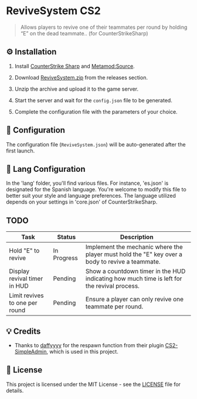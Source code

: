 # ReviveSystem CS2
> Allows players to revive one of their teammates per round by holding “E” on the dead teammate.. (for CounterStrikeSharp)

## ⚙️ Installation
1. Install [CounterStrike Sharp](https://github.com/roflmuffin/CounterStrikeSharp) and [Metamod:Source](https://www.sourcemm.net/downloads.php/?branch=master).

2. Download [ReviveSystem.zip](https://github.com/wiruwiru/ReviveSystem-CS2/releases) from the releases section.

3. Unzip the archive and upload it to the game server.

4. Start the server and wait for the `config.json` file to be generated.

5. Complete the configuration file with the parameters of your choice.

## 📁 Configuration
The configuration file (`ReviveSystem.json`) will be auto-generated after the first launch.

## 📜 Lang Configuration
In the 'lang' folder, you'll find various files. For instance, 'es.json' is designated for the Spanish language. You're welcome to modify this file to better suit your style and language preferences. The language utilized depends on your settings in 'core.json' of CounterStrikeSharp.

## TODO
| Task | Status | Description |
|------|--------|-------------|
| Hold "E" to revive | In Progress | Implement the mechanic where the player must hold the "E" key over a body to revive a teammate. |
| Display revival timer in HUD | Pending | Show a countdown timer in the HUD indicating how much time is left for the revival process. |
| Limit revives to one per round | Pending | Ensure a player can only revive one teammate per round. |
## 💡 Credits
- Thanks to [daffyyyy](https://github.com/daffyyyy) for the respawn function from their plugin [CS2-SimpleAdmin](https://github.com/daffyyyy/CS2-SimpleAdmin), which is used in this project.

## 📄 License
This project is licensed under the MIT License - see the [LICENSE](LICENSE) file for details.